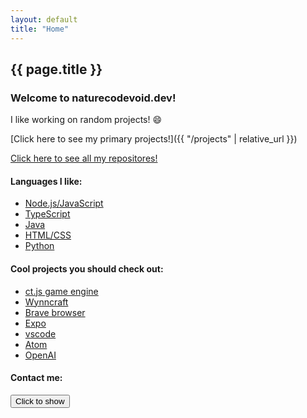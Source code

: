 ```yaml
---
layout: default
title: "Home"
---
```


## {{ page.title }}

### Welcome to naturecodevoid.dev!

I like working on random projects! 😄

[Click here to see my primary projects!]({{ "/projects" | relative_url }})

<a href="https://github.com/naturecodevoid?tab=repositories" target="_blank">Click here to see all my repositores!</a>

#### Languages I like:

-   <a href="https://nodejs.org" target="_blank">Node.js/JavaScript</a>
-   <a href="https://www.typescriptlang.org" target="_blank">TypeScript</a>
-   <a href="https://www.oracle.com/java" target="_blank">Java</a>
-   <a href="https://developer.mozilla.org/en-US/docs/Web/HTML" target="_blank">HTML/CSS</a>
-   <a href="https://www.python.org" target="_blank">Python</a>

#### Cool projects you should check out:

-   <a href="https://ctjs.rocks/" target="_blank">ct.js game engine</a>
-   <a href="https://wynncraft.com" target="_blank">Wynncraft</a>
-   <a href="https://brave.com" target="_blank">Brave browser</a>
-   <a href="https://expo.io" target="_blank">Expo</a>
-   <a href="https://code.visualstudio.com" target="_blank">vscode</a>
-   <a href="https://atom.io" target="_blank">Atom</a>
-   <a href="https://openai.com" target="_blank">OpenAI</a>

#### Contact me:

<script type="text/javascript">
    // https://github.com/naturecodevoid/JSUtils/blob/master/src/replaceAll.js
    const replaceAll = (string, search, replace) => {
        return string.split(search).join(replace);
    };
    String.prototype.replaceAll = function(search = "", replace = "") {
        return replaceAll(this, search, replace);
    };

    function contact() {
        const two = "Discord: ";
        const one = "n" + "a" + "t" + "u" + "r" + "e";
        const three = "c" + "o" + "d" + "e";
        const five = "v" + "o" + "i" + "d";
        const x = 659000845163251 / 246907793;
        const otherSocials = `<i class="fab fa-twitter"></i> Twitter: @${one + three + five}`;
        function run(
            a = '<i class="fab fa-discord"></i> ' +
                two +
                one +
                three +
                five +
                "#" +
                ((96435 * 34248723478) / 1234538965 - (8746921133 % 53) - x).toString(),
            b = "\n\n",
        ) {
            try {
                alertify.alert("Contact me", (a + b + otherSocials).toString().replaceAll("\n", "<br />"));
                /*alertify
                    .confirm(
                        "naturecodevoid.dev",
                        a,
                        () => {
                            setTimeout(() => {
                                alertify.alert("naturecodevoid.dev", otherSocials, () => {}).set("label", "Ok");
                            }, 10);
                        },
                        () => {},
                    )
                    .set("labels", { ok: "Show other socials", cancel: "Ok" });*/
            } catch (e) {
                alert(a + b + otherSocials);
            }
        }
        run();
    }

    if (window.location.toString().endsWith("#contact")) {
        window.addEventListener("load", () => setTimeout(contact, 1 * 500));
    }
</script>

<button onclick="contact();" class="w3-button w3-white">Click to show</button>
